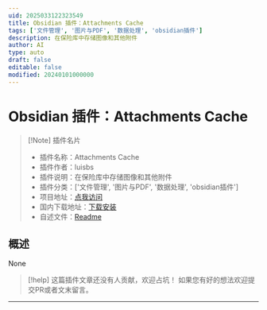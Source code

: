 ```yaml
---
uid: 2025033122323549
title: Obsidian 插件：Attachments Cache
tags: ['文件管理', '图片与PDF', '数据处理', 'obsidian插件']
description: 在保险库中存储图像和其他附件
author: AI
type: auto
draft: false
editable: false
modified: 20240101000000
---
```


# Obsidian 插件：Attachments Cache

> [!Note] 插件名片
> - 插件名称：Attachments Cache
> - 插件作者：luisbs
> - 插件说明：在保险库中存储图像和其他附件
> - 插件分类：['文件管理', '图片与PDF', '数据处理', 'obsidian插件']
> - 项目地址：[点我访问](https://github.com/luisbs/obsidian-attachments-cache)
> - 国内下载地址：[下载安装](https://pkmer.cn/products/plugin/pluginMarket/?attachments-cache)
> - 自述文件：[Readme](https://ghproxy.net/https://raw.githubusercontent.com/luisbs/obsidian-attachments-cache/main/README.md)



## 概述

None


> [!help] 
> 这篇插件文章还没有人贡献，欢迎占坑！
> 如果您有好的想法欢迎提交PR或者文末留言。
> 

---



